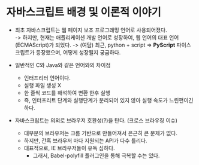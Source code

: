 # 자바스크립트 배경 및 이론적 이야기

* 최초 자바스크립트는 웹 페이지 보조 프로그래밍 언어로 사용되어졌다.  
-> 하지만, 현재는 애플리케이션 개발 언어로 성장하여, 웹 언어의 대표 언어(ECMAScript)가 되었다.
-> (여담) 최근, python + script => **PyScript** 파이스크립트가 등장했으며, 어떻게 성장될지 궁금하다.

* 일반적인 C와 Java와 같은 언어와의 차이점
    * 인터프리터 언어이다.
    * 실행 파일 생성 X
    * 한 줄씩 코드를 해석하여 변환 한후 실행
    * 즉, 인터프리트 단계와 실행단계가 분리되어 있지 않아 실행 속도가 느린편이긴 하다.

* 자바스크립트는 의외로 브라우저 호환성(?)을 탄다. (크로스 브라우징 이슈)
    * 대부분의 브라우저는 크롬 기반으로 만들어져서 은근히 큰 문제가 없다.
    * 하지만, 간혹 브라우저 마다 지원되는 API가 다수 틀리다.
    * 대표적으로, IE 브라우저들이 유독 심하다.
        * 그래서, Babel-polyfill 플러그인을 통해 극복할 수는 있다.
